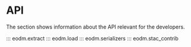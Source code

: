 # API

The section shows information about the API relevant for the developers.

::: eodm.extract
::: eodm.load
::: eodm.serializers
::: eodm.stac_contrib
